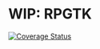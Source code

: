 # WIP: RPGTK

[![Coverage Status](https://coveralls.io/repos/github/is-gabs/rpgtk/badge.svg)](https://coveralls.io/github/is-gabs/rpgtk)

